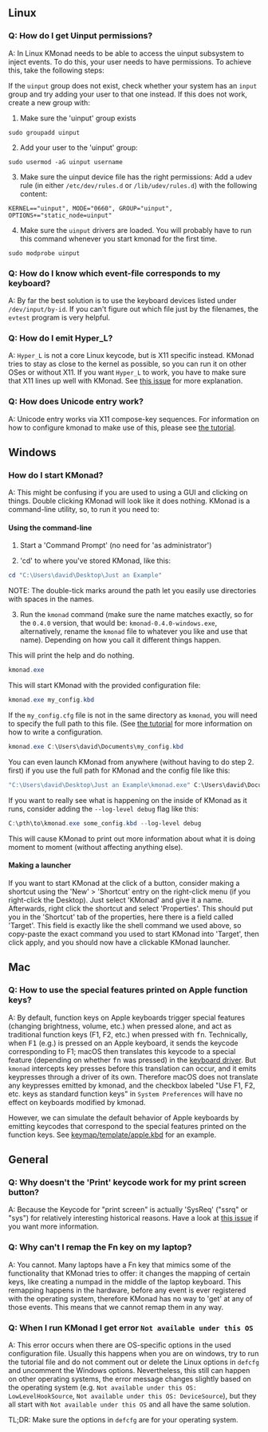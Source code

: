 ## Linux

### Q: How do I get Uinput permissions?

A: In Linux KMonad needs to be able to access the uinput subsystem to inject
events. To do this, your user needs to have permissions. To achieve this, take
the following steps:

If the `uinput` group does not exist, check whether your system has an `input`
group and try adding your user to that one instead. If this does not work,
create a new group with:

1. Make sure the 'uinput' group exists

``` shell
sudo groupadd uinput
```

2. Add your user to the 'uinput' group:
``` shell
sudo usermod -aG uinput username
```

3. Make sure the uinput device file has the right permissions:
Add a udev rule (in either `/etc/dev/rules.d` or `/lib/udev/rules.d`) with the
following content:
```shell
KERNEL=="uinput", MODE="0660", GROUP="uinput", OPTIONS+="static_node=uinput"
```

4. Make sure the `uinput` drivers are loaded.
You will probably have to run this command whenever you start kmonad for the first time.
``` shell
sudo modprobe uinput
```


### Q: How do I know which event-file corresponds to my keyboard?

A: By far the best solution is to use the keyboard devices listed under `/dev/input/by-id`. If you can't figure out which file just by the filenames, the `evtest` program is very helpful.


### Q: How do I emit Hyper_L?

A: `Hyper_L` is not a core Linux keycode, but is X11 specific instead. KMonad
tries to stay as close to the kernel as possible, so you can run it on other
OSes or without X11. If you want `Hyper_L` to work, you have to make sure that
X11 lines up well with KMonad. See [this issue](https://github.com/kmonad/kmonad/issues/22) for more explanation.

### Q: How does Unicode entry work?

A: Unicode entry works via X11 compose-key sequences. For information on how to
configure kmonad to make use of this, please see [the tutorial](../keymap/tutorial.kbd).

## Windows

### How do I start KMonad?

A: This might be confusing if you are used to using a GUI and clicking on
things. Double clicking KMonad will look like it does nothing. KMonad is a
command-line utility, so, to run it you need to:

#### Using the command-line

1. Start a 'Command Prompt' (no need for 'as administrator')

2. 'cd' to where you've stored KMonad, like this:
```powershell
cd "C:\Users\david\Desktop\Just an Example"
```
NOTE: The double-tick marks around the path let you easily use directories with
spaces in the names.

3. Run the `kmonad` command (make sure the name matches exactly, so for the
   `0.4.0` version, that would be: `kmonad-0.4.0-windows.exe`, alternatively,
   rename the `kmonad` file to whatever you like and use that name). Depending
   on how you call it different things happen.

This will print the help and do nothing.
```powershell
kmonad.exe
```

This will start KMonad with the provided configuration file:
```powershell
kmonad.exe my_config.kbd
```

If the `my_config.cfg` file is not in the same directory as `kmonad`, you will
need to specify the full path to this file. (See [the
tutorial](/keymap/tutorial.kbd) for more information on how to write a
configuration.

```powershell
kmonad.exe C:\Users\david\Documents\my_config.kbd
```

You can even launch KMonad from anywhere (without having to do step 2. first) if
you use the full path for KMonad and the config file like this:
```powershell
"C:\Users\david\Desktop\Just an Example\kmonad.exe" C:\Users\david\Documents\my_config.kbd
```

If you want to really see what is happening on the inside of KMonad as it runs,
consider adding the `--log-level debug` flag like this:
```powershell
C:\pth\to\kmonad.exe some_config.kbd --log-level debug
```

This will cause KMonad to print out more information about what it is doing
moment to moment (without affecting anything else).

#### Making a launcher

If you want to start KMonad at the click of a button, consider making a shortcut
using the 'New' > 'Shortcut' entry on the right-click menu (if you right-click
the Desktop). Just select 'KMonad' and give it a name. Afterwards, right click
the shortcut and select 'Properties'. This should put you in the 'Shortcut' tab
of the properties, here there is a field called 'Target'. This field is exactly
like the shell command we used above, so copy-paste the exact command you used
to start KMonad into 'Target', then click apply, and you should now have a
clickable KMonad launcher.

## Mac

### Q: How to use the special features printed on Apple function keys?

A: By default, function keys on Apple keyboards trigger special features
(changing brightness, volume, etc.) when pressed alone, and act as traditional
function keys (F1, F2, etc.) when pressed with <kbd>fn</kbd>. Technically, when
<kbd>F1</kbd> (e.g.) is pressed on an Apple keyboard, it sends the keycode
corresponding to F1; macOS then translates this keycode to a special feature
(depending on whether <kbd>fn</kbd> was pressed) in the [keyboard
driver](https://github.com/pqrs-org/Karabiner-VirtualHIDDevice/issues/1). But
`kmonad` intercepts key presses before this translation can occur, and it emits
keypresses through a driver of its own. Therefore macOS does not translate any
keypresses emitted by kmonad, and the checkbox labeled "Use F1, F2, etc. keys as
standard function keys" in `System Preferences` will have no effect on keyboards
modified by kmonad.

However, we can simulate the default behavior of Apple keyboards by emitting
keycodes that correspond to the special features printed on the function
keys. See [keymap/template/apple.kbd](../keymap/template/apple.kbd) for an
example.

## General

### Q: Why doesn't the 'Print' keycode work for my print screen button?

A: Because the Keycode for "print screen" is actually 'SysReq' ("ssrq" or "sys")
for relatively interesting historical reasons. Have a look at [this
issue](https://github.com/kmonad/kmonad/issues/59) if you want more
information.

### Q: Why can't I remap the Fn key on my laptop?

A: You cannot. Many laptops have a Fn key that mimics some of the functionality
that KMonad tries to offer: it changes the mapping of certain keys, like
creating a numpad in the middle of the laptop keyboard. This remapping happens
in the hardware, before any event is ever registered with the operating system,
therefore KMonad has no way to 'get' at any of those events. This means that we
cannot remap them in any way.

### Q: When I run KMonad I get error `Not available under this OS`

A: This error occurs when there are OS-specific options in the used configuration
file. Usually this happens when you are on windows, try to run the tutorial
file and do not comment out or delete the Linux options in `defcfg` and
uncomment the Windows options. Nevertheless, this still can happen on other
operating systems, the error message changes slightly based on the operating
system (e.g. `Not available under this OS: LowLevelHookSource`, `Not available
under this OS: DeviceSource`), but they all start with `Not available under
this OS` and all have the same solution.

TL;DR: Make sure the options in `defcfg` are for your operating system.
